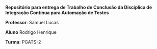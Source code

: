 **Repositório para entrega de Trabalho de Conclusão da Disciplica de Integração Contínua para Automação de Testes**


**Professor**: Samuel Lucas

**Aluno** Rodrigo Henrique

**Turma**: PGATS-2